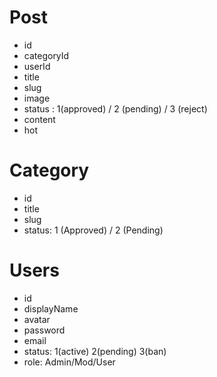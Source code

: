 # Post

- id
- categoryId
- userId
- title
- slug
- image
- status : 1(approved) / 2 (pending) / 3 (reject)
- content
- hot

# Category

- id
- title
- slug
- status: 1 (Approved) / 2 (Pending)

# Users

- id
- displayName
- avatar
- password
- email
- status: 1(active) 2(pending) 3(ban)
- role: Admin/Mod/User
